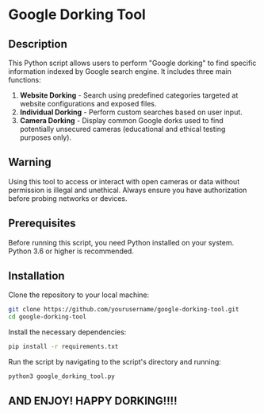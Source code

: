 # Google Dorking Tool

## Description
This Python script allows users to perform "Google dorking" to find specific information indexed by Google search engine. It includes three main functions:
1. **Website Dorking** - Search using predefined categories targeted at website configurations and exposed files.
2. **Individual Dorking** - Perform custom searches based on user input.
3. **Camera Dorking** - Display common Google dorks used to find potentially unsecured cameras (educational and ethical testing purposes only).

## Warning
Using this tool to access or interact with open cameras or data without permission is illegal and unethical. Always ensure you have authorization before probing networks or devices.

## Prerequisites
Before running this script, you need Python installed on your system. Python 3.6 or higher is recommended.

## Installation

Clone the repository to your local machine:
```bash
git clone https://github.com/yourusername/google-dorking-tool.git
cd google-dorking-tool
```

Install the necessary dependencies:
```bash
pip install -r requirements.txt
```

Run the script by navigating to the script's directory and running:
```bash
python3 google_dorking_tool.py
```

## AND ENJOY! HAPPY DORKING!!!!
